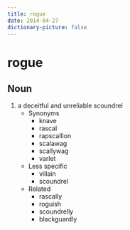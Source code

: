 ```yaml
---
title: rogue
date: 2014-04-27
dictionary-picture: false
---
```


# rogue


## Noun

1. a deceitful and unreliable scoundrel
	- Synonyms
		- knave
		- rascal
		- rapscallion
		- scalawag
		- scallywag
		- varlet
	- Less specific
		- villain
		- scoundrel
	- Related
		- rascally
		- roguish
		- scoundrelly
		- blackguardly



